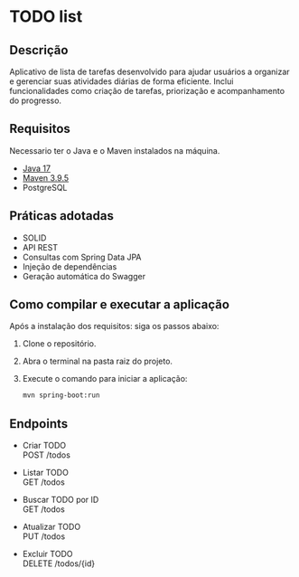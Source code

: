 # TODO list

## Descrição
Aplicativo de lista de tarefas desenvolvido para ajudar usuários a organizar e gerenciar suas atividades diárias de forma eficiente. Inclui funcionalidades como criação de tarefas, priorização e acompanhamento do progresso.

## Requisitos

Necessario ter o Java e o Maven instalados na máquina. <br>

* [Java 17](https://www.oracle.com/br/java/technologies/downloads/#java17)
* [Maven 3.9.5](https://maven.apache.org/download.cgi)
* PostgreSQL

## Práticas adotadas
* SOLID
* API REST
* Consultas com Spring Data JPA
* Injeção de dependências
* Geração automática do Swagger

## Como compilar e executar a aplicação

Após a instalação dos requisitos: siga os passos abaixo:

1. Clone o repositório.
2. Abra o terminal na pasta raiz do projeto.
3. Execute o comando para iniciar a aplicação:

    ```bash
    mvn spring-boot:run
    ```
## Endpoints

* Criar TODO<br>
POST /todos

* Listar TODO<br>
GET /todos

* Buscar TODO por ID<br>
GET /todos

* Atualizar TODO<br>
PUT /todos

* Excluir TODO<br>
DELETE /todos/{id}
